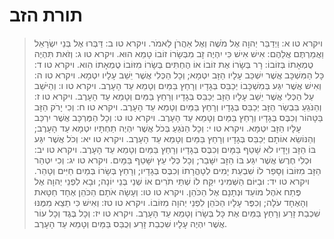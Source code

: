 # תורת הזב

> ויקרא טו א: וַיְדַבֵּר יְהוָה אֶל מֹשֶׁה וְאֶל אַהֲרֹן לֵאמֹר.
> ויקרא טו ב: דַּבְּרוּ אֶל בְּנֵי יִשְׂרָאֵל וַאֲמַרְתֶּם אֲלֵהֶם:  אִישׁ אִישׁ כִּי יִהְיֶה זָב מִבְּשָׂרוֹ זוֹבוֹ טָמֵא הוּא.
> ויקרא טו ג: וְזֹאת תִּהְיֶה טֻמְאָתוֹ בְּזוֹבוֹ:  רָר בְּשָׂרוֹ אֶת זוֹבוֹ אוֹ הֶחְתִּים בְּשָׂרוֹ מִזּוֹבוֹ טֻמְאָתוֹ הִוא.
> ויקרא טו ד: כָּל הַמִּשְׁכָּב אֲשֶׁר יִשְׁכַּב עָלָיו הַזָּב יִטְמָא; וְכָל הַכְּלִי אֲשֶׁר יֵשֵׁב עָלָיו יִטְמָא.
> ויקרא טו ה: וְאִישׁ אֲשֶׁר יִגַּע בְּמִשְׁכָּבוֹ יְכַבֵּס בְּגָדָיו וְרָחַץ בַּמַּיִם וְטָמֵא עַד הָעָרֶב.
> ויקרא טו ו: וְהַיֹּשֵׁב עַל הַכְּלִי אֲשֶׁר יֵשֵׁב עָלָיו הַזָּב יְכַבֵּס בְּגָדָיו וְרָחַץ בַּמַּיִם וְטָמֵא עַד הָעָרֶב.
> ויקרא טו ז: וְהַנֹּגֵעַ בִּבְשַׂר הַזָּב יְכַבֵּס בְּגָדָיו וְרָחַץ בַּמַּיִם וְטָמֵא עַד הָעָרֶב.
> ויקרא טו ח: וְכִי יָרֹק הַזָּב בַּטָּהוֹר וְכִבֶּס בְּגָדָיו וְרָחַץ בַּמַּיִם וְטָמֵא עַד הָעָרֶב.
> ויקרא טו ט: וְכָל הַמֶּרְכָּב אֲשֶׁר יִרְכַּב עָלָיו הַזָּב יִטְמָא.
> ויקרא טו י: וְכָל הַנֹּגֵעַ בְּכֹל אֲשֶׁר יִהְיֶה תַחְתָּיו יִטְמָא עַד הָעָרֶב; וְהַנּוֹשֵׂא אוֹתָם יְכַבֵּס בְּגָדָיו וְרָחַץ בַּמַּיִם וְטָמֵא עַד הָעָרֶב.
> ויקרא טו יא: וְכֹל אֲשֶׁר יִגַּע בּוֹ הַזָּב וְיָדָיו לֹא שָׁטַף בַּמָּיִם וְכִבֶּס בְּגָדָיו וְרָחַץ בַּמַּיִם וְטָמֵא עַד הָעָרֶב.
> ויקרא טו יב: וּכְלִי חֶרֶשׂ אֲשֶׁר יִגַּע בּוֹ הַזָּב יִשָּׁבֵר; וְכָל כְּלִי עֵץ יִשָּׁטֵף בַּמָּיִם.
> ויקרא טו יג: וְכִי יִטְהַר הַזָּב מִזּוֹבוֹ וְסָפַר לוֹ שִׁבְעַת יָמִים לְטָהֳרָתוֹ וְכִבֶּס בְּגָדָיו; וְרָחַץ בְּשָׂרוֹ בְּמַיִם חַיִּים וְטָהֵר.
> ויקרא טו יד: וּבַיּוֹם הַשְּׁמִינִי יִקַּח לוֹ שְׁתֵּי תֹרִים אוֹ שְׁנֵי בְּנֵי יוֹנָה; וּבָא לִפְנֵי יְהוָה אֶל פֶּתַח אֹהֶל מוֹעֵד וּנְתָנָם אֶל הַכֹּהֵן.
> ויקרא טו טו: וְעָשָׂה אֹתָם הַכֹּהֵן אֶחָד חַטָּאת וְהָאֶחָד עֹלָה; וְכִפֶּר עָלָיו הַכֹּהֵן לִפְנֵי יְהוָה מִזּוֹבוֹ.
> ויקרא טו טז: וְאִישׁ כִּי תֵצֵא מִמֶּנּוּ שִׁכְבַת זָרַע וְרָחַץ בַּמַּיִם אֶת כָּל בְּשָׂרוֹ וְטָמֵא עַד הָעָרֶב.
> ויקרא טו יז: וְכָל בֶּגֶד וְכָל עוֹר אֲשֶׁר יִהְיֶה עָלָיו שִׁכְבַת זָרַע וְכֻבַּס בַּמַּיִם וְטָמֵא עַד הָעָרֶב. 
 

